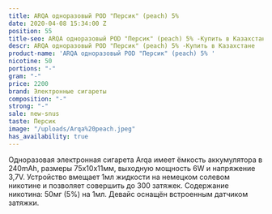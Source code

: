 ```yaml
---
title: ARQA одноразовый POD "Персик" (peach) 5%
date: 2020-04-08 15:34:00 Z
position: 55
title-seo: ARQA одноразовый POD "Персик" (peach) 5% -Купить в Казахстане
descr: ARQA одноразовый POD "Персик" (peach) 5% -Купить в Казахстане
product-name: 'ARQA одноразовый POD "Персик" (peach) 5% '
nicotine: 50
portions: "-"
gram: "-"
price: 2200
brand: Электронные сигареты
composition: "-"
strong: "-"
sale: new-snus
taste: Персик
image: "/uploads/Arqa%20peach.jpeg"
has_availability: true
---
```


Одноразовая электронная сигарета Arqa имеет ёмкость аккумулятора в 240mAh, размеры 75х10х11мм, выходную мощность 6W и напряжение 3,7V. Устройство вмещает 1мл жидкости на немецком солевом никотине и позволяет совершить до 300 затяжек. Содержание никотина: 50мг (5%) на 1мл. Девайс оснащён встроенным датчиком затяжки.